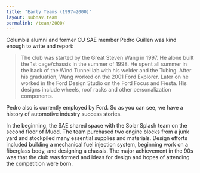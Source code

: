 ```yaml
---
title: "Early Teams (1997–2000)"
layout: subnav.team
permalink: /team/2000/
---
```


Columbia alumni and former CU SAE member Pedro Guillen was kind enough to write and report:

> The club was started by the Great Steven Wang in 1997. He alone built the 1st cage/chassis in the summer of 1998. He spent all summer in the back of the Wind Tunnel lab with his welder and the Tubing. After his graduation, Wang worked on the 2001 Ford Explorer. Later on he worked in the Ford Design Studio on the Ford Focus and Fiesta. His designs include wheels, roof racks and other personalization components.

Pedro also is currently employed by Ford. So as you can see, we have a history of automotive industry success stories.

In the beginning, the SAE shared space with the Solar Splash team on the second floor of Mudd. The team purchased two engine blocks from a junk yard and stockpiled many essential supplies and materials. Design efforts included building a mechanical fuel injection system, beginning work on a fiberglass body, and designing a chassis. The major achievement in the 90s was that the club was formed and ideas for design and hopes of attending the competition were born.
